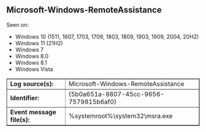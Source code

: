 ## Microsoft-Windows-RemoteAssistance

Seen on:
* Windows 10 (1511, 1607, 1703, 1709, 1803, 1809, 1903, 1909, 2004, 20H2)
* Windows 11 (21H2)
* Windows 7
* Windows 8.0
* Windows 8.1
* Windows Vista

<table border="1" class="docutils">
  <tbody>
    <tr>
      <td><b>Log source(s):</b></td>
      <td>Microsoft-Windows-RemoteAssistance</td>
    </tr>
    <tr>
      <td><b>Identifier:</b></td>
      <td>{5b0a651a-8807-45cc-9656-7579815b6af0}</td>
    </tr>
    <tr>
      <td><b>Event message file(s):</b></td>
      <td>%systemroot%\system32\msra.exe</td>
    </tr>
  </tbody>
</table>

&nbsp;

